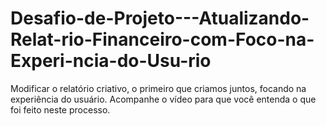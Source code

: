 # Desafio-de-Projeto---Atualizando-Relat-rio-Financeiro-com-Foco-na-Experi-ncia-do-Usu-rio
Modificar o relatório criativo, o primeiro que criamos juntos, focando na experiência do usuário. Acompanhe o vídeo para que você entenda o que foi feito neste processo.
